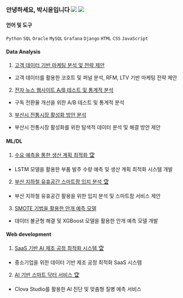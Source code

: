 ### 안녕하세요, 박시윤입니다 <a href="mailto:s53uni@gmail.com"><img src="https://img.shields.io/badge/Gmail-EA4335?style=flat-square&logo=Gmail&logoColor=white"/></a> <a href="https://s53uni.tistory.com/"><img src="https://img.shields.io/badge/Tech Blog-000000?style=flat-square&logo=Tistory&logoColor=white"/></a>

#### 언어 및 도구
`Python` `SQL` `Oracle` `MySQL` `Grafana` `Django` `HTML` `CSS` `JavaScript`

#### Data Analysis
1. [고객 데이터 기반 마케팅 분석 및 전략 제안](https://github.com/s53uni/customer-project)
- 고객 데이터를 활용한 코호트 및 퍼널 분석, RFM, LTV 기반 마케팅 전략 제안

2. [전자 뉴스 웹사이트 A/B 테스트 및 통계적 분석](https://github.com/s53uni/abtest-project)
- 구독 전환율 개선을 위한 A/B 테스트 및 통계적 분석

3. [부산시 전통시장 활성화 방안 분석](https://github.com/s53uni/traditional-market)
- 부산시 전통시장 활성화를 위한 탐색적 데이터 분석 및 해결 방안 제안

#### ML/DL
1. [수요 예측을 통한 생산 계획 최적화 🏆](https://github.com/s53uni/prod-planning)
- LSTM 모델을 활용한 부품 발주 수량 예측 및 생산 계획 최적화 시스템 개발

2. [부산 지하철 유휴공간 스마트팜 입지 분석 🏆](https://github.com/s53uni/metro-farm)
- 부산 지하철 유휴공간 활용을 위한 입지 분석 및 스마트팜 서비스 제안

3. [SMOTE 기법을 활용한 안개 예측 모델](https://github.com/s53uni/weather-fog)
- 데이터 불균형 해결 및 XGBoost 모델을 활용한 안개 예측 모델 개발

#### Web development
1. [SaaS 기반 AI 제조 공정 최적화 시스템 🏆](https://github.com/s53uni/isix-project)
- 중소기업을 위한 데이터 기반 제조 공정 최적화 SaaS 시스템

2. [AI 기반 스마트 닥터 서비스 🏆](https://github.com/s53uni/smart-doctor)
- Clova Studio를 활용한 AI 진단 및 맞춤형 질병 예측 서비스
